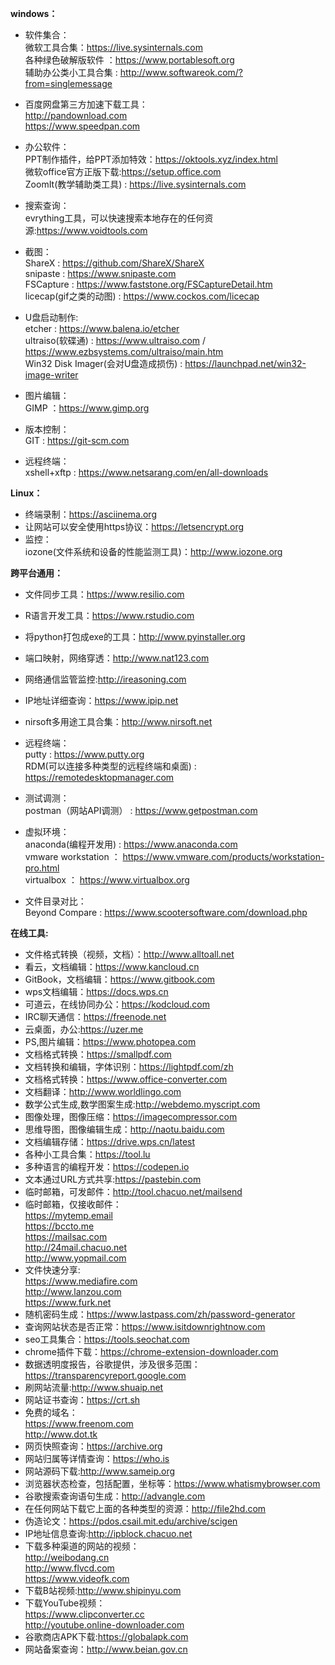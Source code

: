 **windows：**
- 软件集合：<br>
 微软工具合集：https://live.sysinternals.com <br>
 各种绿色破解版软件 ：https://www.portablesoft.org <br>
 辅助办公类小工具合集 : http://www.softwareok.com/?from=singlemessage <br>
 
- 百度网盘第三方加速下载工具：<br>
 http://pandownload.com<br>
 https://www.speedpan.com<br>
 
- 办公软件：<br>
 PPT制作插件，给PPT添加特效：https://oktools.xyz/index.html<br>
 微软office官方正版下载:https://setup.office.com<br>
 ZoomIt(教学辅助类工具) : https://live.sysinternals.com
 
- 搜索查询：<br>
 evrything工具，可以快速搜索本地存在的任何资源:https://www.voidtools.com<br>

- 截图：<br>
 ShareX : https://github.com/ShareX/ShareX <br>
 snipaste : https://www.snipaste.com <br>
 FSCapture : https://www.faststone.org/FSCaptureDetail.htm <br>
 licecap(gif之类的动图) : https://www.cockos.com/licecap <br>

- U盘启动制作:<br>
 etcher : https://www.balena.io/etcher <br>
 ultraiso(软碟通) : https://www.ultraiso.com  /  https://www.ezbsystems.com/ultraiso/main.htm<br>
 Win32 Disk Imager(会对U盘造成损伤) : https://launchpad.net/win32-image-writer

- 图片编辑：<br>
 GIMP ：https://www.gimp.org <br>
 
- 版本控制： <br>
 GIT : https://git-scm.com<br>

- 远程终端： <br>
 xshell+xftp : https://www.netsarang.com/en/all-downloads<br>
 
**Linux：**
- 终端录制：https://asciinema.org
- 让网站可以安全使用https协议：https://letsencrypt.org
- 监控：<br>
 iozone(文件系统和设备的性能监测工具)：http://www.iozone.org

**跨平台通用：**
- 文件同步工具：https://www.resilio.com
- R语言开发工具：https://www.rstudio.com
- 将python打包成exe的工具：http://www.pyinstaller.org
- 端口映射，网络穿透：http://www.nat123.com
- 网络通信监管监控:http://ireasoning.com
- IP地址详细查询：https://www.ipip.net
- nirsoft多用途工具合集：http://www.nirsoft.net

- 远程终端：<br>
 putty : https://www.putty.org <br>
 RDM(可以连接多种类型的远程终端和桌面) : https://remotedesktopmanager.com <br>
 
- 测试调测： <br>
 postman（网站API调测） : https://www.getpostman.com<br>

- 虚拟环境： <br>
 anaconda(编程开发用) : https://www.anaconda.com <br>
 vmware workstation ： https://www.vmware.com/products/workstation-pro.html <br>
 virtualbox ： https://www.virtualbox.org <br>

- 文件目录对比：<br>
 Beyond Compare : https://www.scootersoftware.com/download.php <br>
 
**在线工具:**
- 文件格式转换（视频，文档）：http://www.alltoall.net
- 看云，文档编辑：https://www.kancloud.cn
- GitBook，文档编辑：https://www.gitbook.com
- wps文档编辑：https://docs.wps.cn
- 可道云，在线协同办公：https://kodcloud.com
- IRC聊天通信：https://freenode.net
- 云桌面，办公:https://uzer.me
- PS,图片编辑：https://www.photopea.com
- 文档格式转换：https://smallpdf.com
- 文档转换和编辑，字体识别：https://lightpdf.com/zh
- 文档格式转换：https://www.office-converter.com
- 文档翻译：http://www.worldlingo.com
- 数学公式生成,数学图案生成:http://webdemo.myscript.com
- 图像处理，图像压缩：https://imagecompressor.com
- 思维导图，图像编辑生成：http://naotu.baidu.com
- 文档编辑存储：https://drive.wps.cn/latest
- 各种小工具合集：https://tool.lu
- 多种语言的编程开发：https://codepen.io
- 文本通过URL方式共享:https://pastebin.com
- 临时邮箱，可发邮件：http://tool.chacuo.net/mailsend
- 临时邮箱，仅接收邮件：<br>
 https://mytemp.email<br>
 https://bccto.me<br>
 https://mailsac.com<br>
 http://24mail.chacuo.net<br>
 http://www.yopmail.com<br>
- 文件快速分享:<br>
 https://www.mediafire.com<br>
 http://www.lanzou.com<br>
 https://www.furk.net<br>
- 随机密码生成：https://www.lastpass.com/zh/password-generator
- 查询网站状态是否正常：https://www.isitdownrightnow.com
- seo工具集合：https://tools.seochat.com
- chrome插件下载：https://chrome-extension-downloader.com
- 数据透明度报告，谷歌提供，涉及很多范围：https://transparencyreport.google.com
- 刷网站流量:http://www.shuaip.net
- 网站证书查询：https://crt.sh
- 免费的域名：<br>
 https://www.freenom.com<br>
 http://www.dot.tk<br>
- 网页快照查询：https://archive.org
- 网站归属等详情查询：https://who.is
- 网站源码下载:http://www.sameip.org
- 浏览器状态检查，包括配置，坐标等：https://www.whatismybrowser.com
- 谷歌搜索查询语句生成：http://advangle.com
- 在任何网站下载它上面的各种类型的资源：http://file2hd.com
- 伪造论文：https://pdos.csail.mit.edu/archive/scigen
- IP地址信息查询:http://ipblock.chacuo.net
- 下载多种渠道的网站的视频：<br>
 http://weibodang.cn<br>
 http://www.flvcd.com<br>
 https://www.videofk.com<br>
- 下载B站视频:http://www.shipinyu.com
- 下载YouTube视频：<br>
 https://www.clipconverter.cc<br>
 http://youtube.online-downloader.com<br>
- 谷歌商店APK下载:https://globalapk.com<br>
- 网站备案查询：http://www.beian.gov.cn <br>